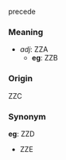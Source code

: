 precede
### Meaning
+ _adj_: ZZA
    + __eg__: ZZB

### Origin

ZZC

### Synonym

__eg__: ZZD

+ ZZE


